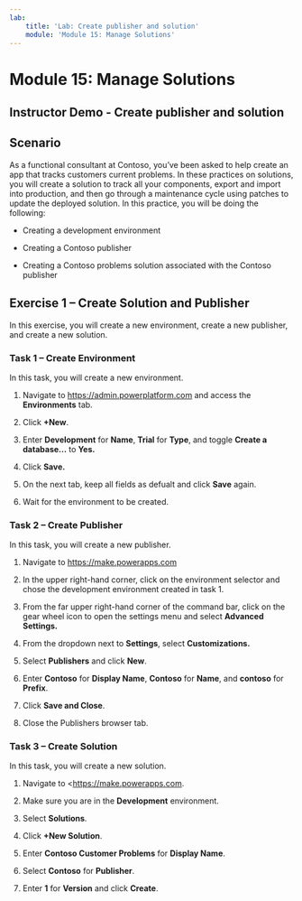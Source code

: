 ```yaml
---
lab:
    title: 'Lab: Create publisher and solution'
    module: 'Module 15: Manage Solutions'
---
```


Module 15: Manage Solutions
====================================================================================
## Instructor Demo - Create publisher and solution


Scenario
--------

As a functional consultant at Contoso, you’ve been asked to help create an app
that tracks customers current problems. In these practices on solutions, you
will create a solution to track all your components, export and import into
production, and then go through a maintenance cycle using patches to update the
deployed solution. In this practice, you will be doing the following:

-   Creating a development environment

-   Creating a Contoso publisher

-   Creating a Contoso problems solution associated with the Contoso publisher

Exercise 1 – Create Solution and Publisher
------------------------------------------

In this exercise, you will create a new environment, create a new publisher, and
create a new solution.

### Task 1 – Create Environment 

In this task, you will create a new environment.

1.  Navigate to https://admin.powerplatform.com and access the **Environments** tab.

2.  Click **+New**.

3.  Enter **Development** for **Name**, **Trial** for **Type**, and toggle **Create a database...** to **Yes.**

4.  Click **Save.**

5.  On the next tab, keep all fields as defualt and click **Save** again.

6.  Wait for the environment to be created. 

### Task 2 – Create Publisher 

In this task, you will create a new publisher.

1.  Navigate to <https://make.powerapps.com>

2.  In the upper right-hand corner, click on the environment selector and chose
    the development environment created in task 1.

3.  From the far upper right-hand corner of the command bar, click on the gear
    wheel icon to open the settings menu and select **Advanced Settings.**

4.  From the dropdown next to **Settings**, select **Customizations.** 

5.  Select **Publishers** and click **New**.

6.  Enter **Contoso** for **Display Name**, **Contoso** for **Name**, and
    **contoso** for **Prefix**.

7.  Click **Save and Close**.

8.  Close the Publishers browser tab.

### Task 3 – Create Solution

In this task, you will create a new solution.

1.  Navigate to <https://make.powerapps.com.

2.  Make sure you are in the **Development** environment.

3.  Select **Solutions**.

4.  Click **+New Solution**.

5.  Enter **Contoso Customer Problems** for **Display Name**.

6.  Select **Contoso** for **Publisher**.

7.  Enter **1** for **Version** and click **Create**.
